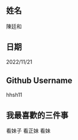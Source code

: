 姓名
----
陳廷和

日期
----
2022/11/21

Github Username
---------------
hhsh11

我最喜歡的三件事
---------------
看妹子
看正妹
看妹